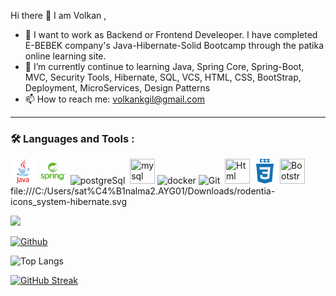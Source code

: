 Hi there 👋 I am Volkan ,

- 🔭 I want to work as Backend or Frontend Develeoper. I have completed E-BEBEK company's Java-Hibernate-Solid Bootcamp through the patika online learning site.
- 🌱 I’m currently continue to learning Java, Spring Core, Spring-Boot, MVC, Security Tools, Hibernate, SQL, VCS, HTML, CSS, BootStrap, Deployment, MicroServices, Design Patterns
- 📫 How to reach me: volkankgil@gmail.com

----

### :hammer_and_wrench: Languages and Tools :
<img src="https://github.com/devicons/devicon/blob/master/icons/java/java-original-wordmark.svg" title="Java" alt="Java" width="40" height="40"/>&nbsp; <img src="https://github.com/devicons/devicon/blob/master/icons/spring/spring-original-wordmark.svg" title="Spring" alt="Spring" width="40" height="40"/>&nbsp; <img src="https://img.icons8.com/color/48/000000/postgreesql.png" title="postgreSql"/>&nbsp; <img src="https://cdn.jsdelivr.net/gh/devicons/devicon/icons/mysql/mysql-original.svg" width="40" height="40" title="mysql" /> <img src="https://img.icons8.com/fluency/48/000000/docker.png" title="docker"/>  <img src="https://img.icons8.com/color/48/000000/git.png" title="Git" />&nbsp; <img src="https://cdn.jsdelivr.net/gh/devicons/devicon/icons/html5/html5-original-wordmark.svg" width="40" height="40" title="Html"/> <img src="https://github.com/devicons/devicon/blob/master/icons/css3/css3-plain-wordmark.svg"  title="CSS3" alt="CSS" width="40" height="40"/>&nbsp;<img src="https://cdn.jsdelivr.net/gh/devicons/devicon/icons/bootstrap/bootstrap-original-wordmark.svg" title="Bootstrap" width="40" height="40" /> file:///C:/Users/sat%C4%B1nalma2.AYG01/Downloads/rodentia-icons_system-hibernate.svg
          

![](https://visitor-badge.laobi.icu/badge?page_id=volkankgil.colkankgil)

[![Github](https://img.shields.io/github/followers/CharalambosIoannou?label=Follow&style=social)](https://github.com/volkankgil)

![Top Langs](https://github-readme-stats.vercel.app/api/top-langs/?username=volkankgil&theme=tokyonight)

[![GitHub Streak](https://streak-stats.demolab.com/?user=volkankgil&theme=dark)](https://git.io/streak-stats)


